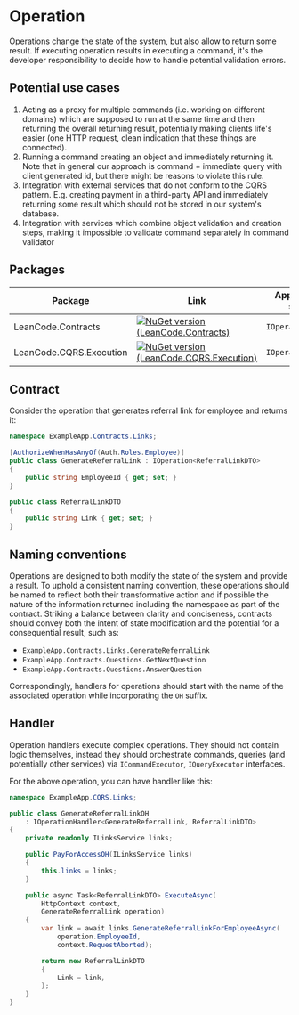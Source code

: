 # Operation

Operations change the state of the system, but also allow to return some result. If executing operation results in executing a command, it's the developer responsibility to decide how to handle potential validation errors.

## Potential use cases

1. Acting as a proxy for multiple commands (i.e. working on different domains) which are supposed to run at the same time and then returning the overall returning result, potentially making clients life's easier (one HTTP request, clean indication that these things are connected).
2. Running a command creating an object and immediately returning it. Note that in general our approach is command + immediate query with client generated id, but there might be reasons to violate this rule.
3. Integration with external services that do not conform to the CQRS pattern. E.g. creating payment in a third-party API and immediately returning some result which should not be stored in our system's database.
4. Integration with services which combine object validation and creation steps, making it impossible to validate command separately in command validator

## Packages

| Package | Link | Application in section |
| --- | ----------- | ----------- |
| LeanCode.Contracts | [![NuGet version (LeanCode.Contracts)](https://img.shields.io/nuget/vpre/LeanCode.Contracts.svg?style=flat-square)](https://www.nuget.org/packages/LeanCode.Contracts/2.0.0-preview.3/) | `IOperation` |
| LeanCode.CQRS.Execution | [![NuGet version (LeanCode.CQRS.Execution)](https://img.shields.io/nuget/vpre/LeanCode.CQRS.Execution.svg?style=flat-square)](https://www.nuget.org/packages/LeanCode.CQRS.Execution/8.0.2260-preview/) | `IOperationHandler` |

## Contract

Consider the operation that generates referral link for employee and returns it:

```csharp
namespace ExampleApp.Contracts.Links;

[AuthorizeWhenHasAnyOf(Auth.Roles.Employee)]
public class GenerateReferralLink : IOperation<ReferralLinkDTO>
{
    public string EmployeeId { get; set; }
}

public class ReferralLinkDTO
{
    public string Link { get; set; }
}
```

## Naming conventions

Operations are designed to both modify the state of the system and provide a result. To uphold a consistent naming convention, these operations should be named to reflect both their transformative action and if possible the nature of the information returned including the namespace as part of the contract. Striking a balance between clarity and conciseness, contracts should convey both the intent of state modification and the potential for a consequential result, such as:

* `ExampleApp.Contracts.Links.GenerateReferralLink`
* `ExampleApp.Contracts.Questions.GetNextQuestion`
* `ExampleApp.Contracts.Questions.AnswerQuestion`

Correspondingly, handlers for operations should start with the name of the associated operation while incorporating the `OH` suffix.

## Handler

Operation handlers execute complex operations. They should not contain logic themselves, instead they should orchestrate commands, queries (and potentially other services) via `ICommandExecutor`, `IQueryExecutor` interfaces.

For the above operation, you can have handler like this:

```csharp
namespace ExampleApp.CQRS.Links;

public class GenerateReferralLinkOH
    : IOperationHandler<GenerateReferralLink, ReferralLinkDTO>
{
    private readonly ILinksService links;

    public PayForAccessOH(ILinksService links)
    {
        this.links = links;
    }

    public async Task<ReferralLinkDTO> ExecuteAsync(
        HttpContext context,
        GenerateReferralLink operation)
    {
        var link = await links.GenerateReferralLinkForEmployeeAsync(
            operation.EmployeeId,
            context.RequestAborted);

        return new ReferralLinkDTO
        {
            Link = link,
        };
    }
}
```
